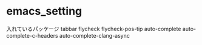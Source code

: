 # emacs_setting

入れているパッケージ
tabbar
flycheck
flycheck-pos-tip
auto-complete
auto-complete-c-headers
auto-complete-clang-async